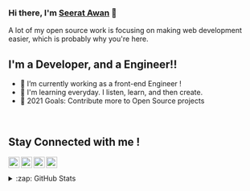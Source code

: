 ### Hi there, I'm [Seerat Awan][website] 👋

A lot of my open source work is focusing on making web development easier, which is probably why you're here.


## I'm a Developer, and a Engineer!!

- 🔭 I’m currently working as a front-end Engineer !
- 🌱 I'm learning everyday. I listen, learn, and then create.
- 🥅 2021 Goals: Contribute more to Open Source projects

<br />

## Stay Connected with me !

<a href="https://twitter.com/seeratawan01">
  <img align="left" alt="damianrincondrc" width="22px" src="https://img.icons8.com/fluent/48/000000/twitter.png"/>
</a>
<a href="https://www.instagram.com/seerat_awan01/">
  <img align="left" alt="Instagram" width="22px" src="https://img.icons8.com/nolan/64/instagram-new.png"/>
</a>
<a href="mailto:seeratsdsking@gmail.com">
  <img align="left" alt="Gmail" width="22px" src="https://img.icons8.com/fluent/48/000000/gmail.png"/>
</a>
<a href="https://www.linkedin.com/in/seerat-awan-01">
  <img align="left" alt="Linkedin" width="22px" src="https://img.icons8.com/fluent/48/000000/linkedin.png"/>
</a>

<br/>
<br/>

<details>
  <summary>:zap: GitHub Stats</summary>

  <img style="float: left" alt="alhassn GitHub Stats" src="https://github-readme-stats.codestackr.vercel.app/api?username=seeratawan01&hide_border=true&layout=compact&show_icons=true" />
  <img  style="float: left" alt="alhassn GitHub Stats" src="https://github-readme-stats-eight-theta.vercel.app/api/top-langs/?username=seeratawan01&layout=compact&hide_border=true&show_icons=true"/>

</details>

[website]: https://www.linkedin.com/in/seerat-awan-01
[twitter]: https://twitter.com/seeratawan01
[instagram]: https://www.instagram.com/seerat_awan01/
[linkedin]: https://www.linkedin.com/in/seerat-awan-01
